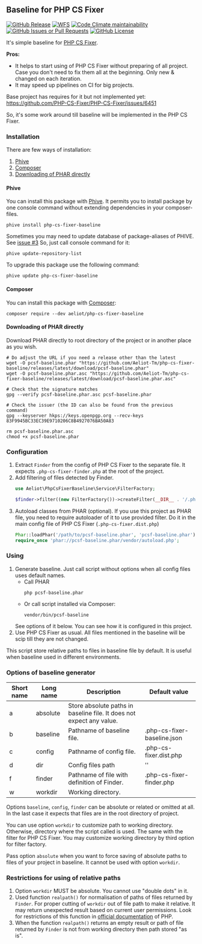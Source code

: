 ## Baseline for PHP CS Fixer

[![GitHub Release](https://img.shields.io/github/v/release/Aeliot-Tm/php-cs-fixer-baseline?label=Release&labelColor=black)](https://packagist.org/packages/aeliot/php-cs-fixer-baseline)
[![WFS](https://github.com/Aeliot-Tm/php-cs-fixer-baseline/actions/workflows/automated_testing.yml/badge.svg?branch=main)](https://github.com/Aeliot-Tm/php-cs-fixer-baseline/actions)
[![Code Climate maintainability](https://img.shields.io/codeclimate/maintainability/Aeliot-Tm/php-cs-fixer-baseline)](https://codeclimate.com/github/Aeliot-Tm/php-cs-fixer-baseline)
[![GitHub Issues or Pull Requests](https://img.shields.io/github/issues-pr-closed/Aeliot-Tm/php-cs-fixer-baseline?label=Pull%20Requests&labelColor=black)](https://github.com/Aeliot-Tm/php-cs-fixer-baseline/pulls?q=is%3Apr+is%3Aclosed)
[![GitHub License](https://img.shields.io/github/license/Aeliot-Tm/php-cs-fixer-baseline?label=License&labelColor=black)](LICENSE)

It's simple baseline for [PHP CS Fixer](https://github.com/PHP-CS-Fixer/PHP-CS-Fixer).

**Pros:**
- It helps to start using of PHP CS Fixer without preparing of all project.
  Case you don't need to fix them all at the beginning. Only new & changed on each iteration.
- It may speed up pipelines on CI for big projects.

Base project has requires for it but not implemented yet: https://github.com/PHP-CS-Fixer/PHP-CS-Fixer/issues/6451

So, it's some work around till baseline will be implemented in the PHP CS Fixer.

### Installation

There are few ways of installation:
1. [Phive](#phive)
2. [Composer](#composer)
3. [Downloading of PHAR directly](#downloading-of-phar-directly)

#### Phive

You can install this package with [Phive](https://phar.io/). It permits you to install package by one console command
without extending dependencies in your composer-files.
```shell
phive install php-cs-fixer-baseline
```

Sometimes you may need to update database of package-aliases of PHIVE. See [issue #3](https://github.com/Aeliot-Tm/php-cs-fixer-baseline/issues/3)
So, just call console command for it:
```shell
phive update-repository-list
```

To upgrade this package use the following command:
```shell
phive update php-cs-fixer-baseline
```

#### Composer

You can install this package with [Composer](https://getcomposer.org/doc/03-cli.md#install-i):
```shell
composer require --dev aeliot/php-cs-fixer-baseline
```

#### Downloading of PHAR directly

Download PHAR directly to root directory of the project or in another place as you wish.
```shell
# Do adjust the URL if you need a release other than the latest
wget -O pcsf-baseline.phar "https://github.com/Aeliot-Tm/php-cs-fixer-baseline/releases/latest/download/pcsf-baseline.phar"
wget -O pcsf-baseline.phar.asc "https://github.com/Aeliot-Tm/php-cs-fixer-baseline/releases/latest/download/pcsf-baseline.phar.asc"

# Check that the signature matches
gpg --verify pcsf-baseline.phar.asc pcsf-baseline.phar

# Check the issuer (the ID can also be found from the previous command)
gpg --keyserver hkps://keys.openpgp.org --recv-keys 83F9945BC33EC39E9710206C8B4927076BA50A83

rm pcsf-baseline.phar.asc
chmod +x pcsf-baseline.phar
```

### Configuration

1. Extract `Finder` from the config of PHP CS Fixer to the separate file.
   It expects `.php-cs-fixer-finder.php` at the root of the project.
2. Add filtering of files detected by Finder.
   ```php
   use Aeliot\PhpCsFixerBaseline\Service\FilterFactory;

   $finder->filter((new FilterFactory())->createFilter(__DIR__ . '/.php-cs-fixer-baseline.json', $config));
   ```
3. Autoload classes from PHAR (optional).
   If you use this project as PHAR file, you need to require autoloader of it to use provided filter.
   Do it in the main config file of PHP CS Fixer (`.php-cs-fixer.dist.php`)
   ```php
   Phar::loadPhar('/path/to/pcsf-baseline.phar', 'pcsf-baseline.phar');
   require_once 'phar://pcsf-baseline.phar/vendor/autoload.php';
   ```

### Using
1. Generate baseline. Just call script without options when all config files uses default names.
   - Call PHAR
     ```shell
     php pcsf-baseline.phar
     ```
   - Or call script installed via Composer:
     ```shell
     vendor/bin/pcsf-baseline
     ```
   See options of it below. You can see how it is configured in this project.
2. Use PHP CS Fixer as usual. All files mentioned in the baseline will be scip till they are not changed.

This script store relative paths to files in baseline file by default. It is useful when baseline used
in different environments.

### Options of baseline generator

| Short name | Long name | Description                                                          | Default value               |
|------------|-----------|----------------------------------------------------------------------|-----------------------------|
| a          | absolute  | Store absolute paths in baseline file. It does not expect any value. |                             |
| b          | baseline  | Pathname of baseline file.                                           | .php-cs-fixer-baseline.json |
| c          | config    | Pathname of config file.                                             | .php-cs-fixer.dist.php      |
| d          | dir       | Config files path                                                    | ''                          |
| f          | finder    | Pathname of file with definition of Finder.                          | .php-cs-fixer-finder.php    |
| w          | workdir   | Working directory.                                                   |                             |

Options `baseline`, `config`, `finder` can be absolute or related or omitted at all. In the last case it expects
that files are in the root directory of project.

You can use option `workdir` to customize path to working directory. Otherwise, directory where the script called
is used. The same with the filter for PHP CS Fixer. You may customize working directory by third option for
filter factory.

Pass option `absolute` when you want to force saving of absolute paths to files of your project in baseline.
It cannot be used with option `workdir`.

### Restrictions for using of relative paths
1. Option `workdir` MUST be absolute. You cannot use "double dots" in it.
2. Used function `realpath()` for normalisation of paths of files returned by `Finder`. For proper cutting of `workdir`
   out of file path to make it relative. It may return unexpected result based on current user permissions.
   Look for restrictions of this function in [official documentation](https://www.php.net/manual/en/function.realpath.php)
   of PHP.
3. When the function `realpath()` returns an empty result or path of file returned by `Finder` is not from working
   directory then path stored "as is".
